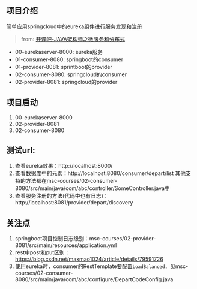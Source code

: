 ## 项目介绍
简单应用springcloud中的eureka组件进行服务发现和注册
> from: [开课吧-JAVA架构师之微服务和分布式](https://learn.kaikeba.com/catalog/211176?type=1)
- 00-eurekaserver-8000: eureka服务
- 01-consumer-8080: springboot的consumer
- 01-provider-8081: sprintboot的provider
- 02-consumer-8080: springcloud的consumer
- 02-provider-8081: springcloud的provider

## 项目启动
1. 00-eurekaserver-8000
2. 02-provider-8081
3. 02-consumer-8080

## 测试url:
1. 查看eureka效果：http://localhost:8000/
2. 查看数据库中的元素：http://localhost:8080/consumer/depart/list
其他支持的方法都在msc-courses/02-consumer-8080/src/main/java/com/abc/controller/SomeController.java中
3. 查看服务注册的方法(代码中也有日志)：http://localhost:8081/provider/depart/discovery

## 关注点
1. springboot项目控制日志级别：msc-courses/02-provider-8081/src/main/resources/application.yml
2. rest中post和put区别：https://blog.csdn.net/maxmao1024/article/details/79591726
3. 使用eureka时，consumer的RestTemplate要配置`LoadBalanced`，见msc-courses/02-consumer-8080/src/main/java/com/abc/configure/DepartCodeConfig.java